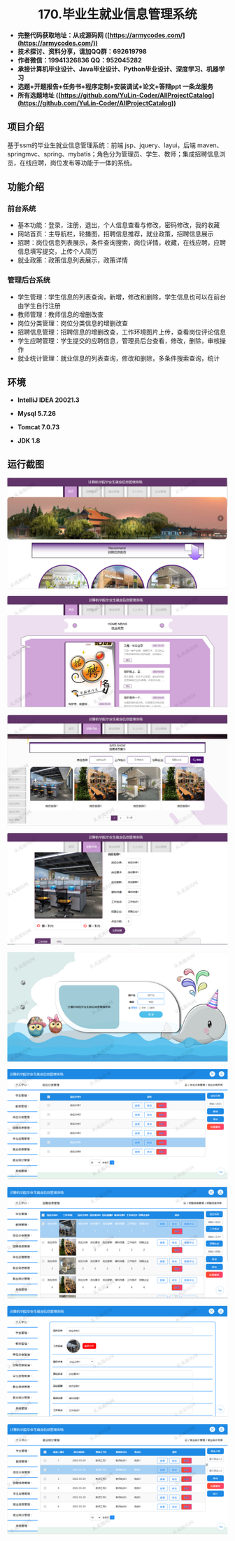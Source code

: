 <p><h1 align="center">170.毕业生就业信息管理系统</h1></p>

- <b>完整代码获取地址：从戎源码网 ([https://armycodes.com/](https://armycodes.com/))</b>
- <b>技术探讨、资料分享，请加QQ群：692619798</b> 
- <b>作者微信：19941326836  QQ：952045282</b> 
- <b>承接计算机毕业设计、Java毕业设计、Python毕业设计、深度学习、机器学习</b>
- <b>选题+开题报告+任务书+程序定制+安装调试+论文+答辩ppt 一条龙服务</b>
- <b>所有选题地址 ([https://github.com/YuLin-Coder/AllProjectCatalog](https://github.com/YuLin-Coder/AllProjectCatalog)) </b>

## 项目介绍
基于ssm的毕业生就业信息管理系统：前端 jsp、jquery、layui，后端 maven、springmvc、spring、mybatis；角色分为管理员、学生、教师；集成招聘信息浏览，在线应聘，岗位发布等功能于一体的系统。

## 功能介绍

### 前台系统

- 基本功能：登录，注册，退出，个人信息查看与修改，密码修改，我的收藏
- 网站首页：主导航栏，轮播图，招聘信息推荐，就业政策，招聘信息展示
- 招聘：岗位信息列表展示，条件查询搜索，岗位详情，收藏，在线应聘，应聘信息填写提交，上传个人简历
- 就业政策：政策信息列表展示，政策详情

### 管理后台系统

- 学生管理：学生信息的列表查询，新增，修改和删除，学生信息也可以在前台由学生自行注册
- 教师管理：教师信息的增删改查
- 岗位分类管理：岗位分类信息的增删改查
- 招聘信息管理：招聘信息的增删改查，工作环境图片上传，查看岗位评论信息
- 学生应聘管理：学生提交的应聘信息，管理员后台查看，修改，删除，审核操作
- 就业统计管理：就业信息的列表查询，修改和删除，多条件搜索查询，统计

## 环境

- <b>IntelliJ IDEA 20021.3</b>

- <b>Mysql 5.7.26</b>

- <b>Tomcat 7.0.73</b>

- <b>JDK 1.8</b>

## 运行截图
![](screenshot/1.png)

![](screenshot/2.png)

![](screenshot/3.png)

![](screenshot/4.png)

![](screenshot/5.png)

![](screenshot/6.png)

![](screenshot/7.png)

![](screenshot/8.png)

![](screenshot/9.png)
